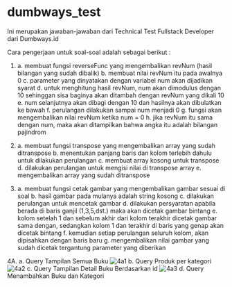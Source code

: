 # dumbways_test
Ini merupakan jawaban-jawaban dari Technical Test Fullstack Developer dari Dumbways.id

Cara pengerjaan untuk soal-soal adalah sebagai berikut :
1. a. membuat fungsi reverseFunc yang mengembalikan revNum (hasil bilangan yang sudah dibalik)
   b. membuat nilai revNum itu pada awalnya 0
   c. parameter yang dinyatakan dengan variabel num akan dijadikan syarat
   d. untuk menghitung hasil revNum, num akan dimodulus dengan 10 sehinggan sisa baginya akan ditambah dengan revNum yang dikali 10
   e. num selanjutnya akan dibagi dengan 10 dan hasilnya akan dibulatkan ke bawah
   f. perulangan dilakukan sampai num menjadi 0
   g. fungsi akan mengembalikan nilai revNum ketika num = 0
   h. jika revNum itu sama dengan num, maka akan ditampilkan bahwa angka itu adalah bilangan pajindrom
   
 2. a. membuat fungsi transpose yang mengembalikan array yang sudah ditranspose
    b. menentukan panjang baris dan kolom terlebih dahulu untuk dilakukan perulangan
    c. membuat array kosong untuk transpose
    d. dilakukan perulangan untuk mengisi nilai di transpose array
    e. mengembalikan array yang sudah ditranspose
    
 3. a. membuat fungsi cetak gambar yang mengembalikan gambar sesuai di soal
    b. hasil gambar pada mulanya adalah string kosong
    c. dilakukan perulangan untuk mencetak gambar
    d. dilakukan persyaratan apabila berada di baris ganjil (1,3,5,dst.) maka akan dicetak gambar bintang
    e. kolom setelah 1 dan sebelum akhir dari kolom terakhir dicetak gambar sama dengan, sedangkan kolom 1 dan terakhir di baris yang genap akan dicetak bintang
    f. kemudian setiap perulangan seluruh kolom, akan dipisahkan dengan baris baru
    g. mengembalikan nilai gambar yang sudah dicetak tergantung parameter yang diberikan
    
 4A. a. Query Tampilan Semua Buku
     ![4a1](https://user-images.githubusercontent.com/76809471/115962919-113b5580-a550-11eb-9d55-b38919ed1cad.PNG)
     b. Query Produk per kategori
     ![4a2](https://user-images.githubusercontent.com/76809471/115962957-3d56d680-a550-11eb-82f7-97bb364c0663.PNG)
     c. Query Tampilan Detail Buku Berdasarkan id
     ![4a3](https://user-images.githubusercontent.com/76809471/115963005-78f1a080-a550-11eb-8fe1-a4f3210729cc.PNG)
     d. Query Menambahkan Buku dan Kategori
     



    
